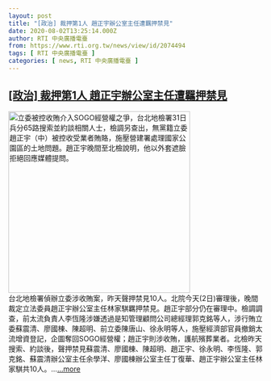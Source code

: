 ```yaml
---
layout: post
title: "[政治] 裁押第1人 趙正宇辦公室主任遭羈押禁見"
date: 2020-08-02T13:25:14.000Z
author: RTI 中央廣播電臺
from: https://www.rti.org.tw/news/view/id/2074494
tags: [ RTI 中央廣播電臺 ]
categories: [ news, RTI 中央廣播電臺 ]
---
```

<!--1596374714000-->
[[政治] 裁押第1人 趙正宇辦公室主任遭羈押禁見](https://www.rti.org.tw/news/view/id/2074494)
------

<div>
<img src="https://static.rti.org.tw/assets/thumbnails/2020/08/01/20200801000001M.jpg" width="360" alt="立委被控收賄介入SOGO經營權之爭，台北地檢署31日兵分65路搜索並約談相關人士，檢調另查出，無黨籍立委趙正宇（中）被控收受業者賄賂，施壓營建署處理國家公園區的土地問題。趙正宇晚間至北檢說明，他以外套遮臉拒絕回應媒體提問。" title="立委被控收賄介入SOGO經營權之爭，台北地檢署31日兵分65路搜索並約談相關人士，檢調另查出，無黨籍立委趙正宇（中）被控收受業者賄賂，施壓營建署處理國家公園區的土地問題。趙正宇晚間至北檢說明，他以外套遮臉拒絕回應媒體提問。"><br>台北地檢署偵辦立委涉收賄案，昨天聲押禁見10人。北院今天(2日)審理後，晚間裁定立法委員趙正宇辦公室主任林家騏羈押禁見。趙正宇部分仍在審理中。檢調調查，前太流負責人李恆隆涉嫌透過是知管理顧問公司總經理郭克銘等人，涉行賄立委蘇震清、廖國棟、陳超明、前立委陳唐山、徐永明等人，施壓經濟部官員撤銷太流增資登記，企圖奪回SOGO經營權；趙正宇則涉收賄，護航殯葬業者。北檢昨天搜索、約談後，聲押禁見蘇震清、廖國棟、陳超明、趙正宇、徐永明、李恆隆、郭克銘、蘇震清辦公室主任余學洋、廖國棟辦公室主任丁復華、趙正宇辦公室主任林家騏共10人。...<a target="_blank" href="https://www.rti.org.tw/news/view/id/2074494">...more</a>
</div>
